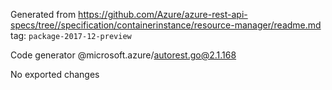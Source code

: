 Generated from https://github.com/Azure/azure-rest-api-specs/tree//specification/containerinstance/resource-manager/readme.md tag: `package-2017-12-preview`

Code generator @microsoft.azure/autorest.go@2.1.168

No exported changes